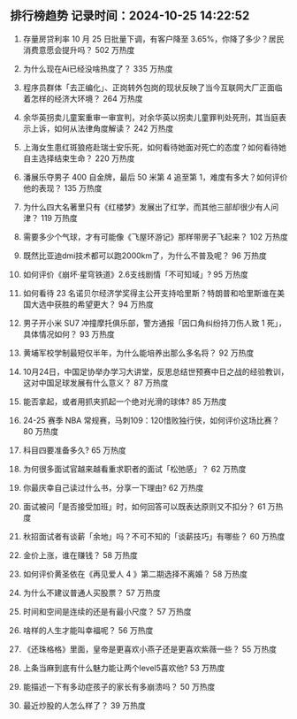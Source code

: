 
## 排行榜趋势 记录时间：2024-10-25 14:22:52
  
  1. 存量房贷利率 10 月 25 日批量下调，有客户降至 3.65%，你降了多少？居民消费意愿会提升吗？ 502 万热度
    
  2. 为什么现在Ai已经没啥热度了？ 335 万热度
    
  3. 程序员群体「去正编化」、正岗转外包岗的现状反映了当今互联网大厂正面临着怎样的经济大环境？ 264 万热度
    
  4. 余华英拐卖儿童案重审一审宣判，对余华英以拐卖儿童罪判处死刑，其当庭表示上诉，如何从法律角度解读？ 242 万热度
    
  5. 上海女生患红斑狼疮赴瑞士安乐死，如何看待她面对死亡的态度？如何看待她自主选择结束生命？ 220 万热度
    
  6. 潘展乐夺男子 400 自金牌，最后 50 米第 4 追至第 1，难度有多大？如何评价他的表现？ 135 万热度
    
  7. 为什么四大名著里只有《红楼梦》发展出了红学，而其他三部却很少有人问津？ 119 万热度
    
  8. 需要多少个气球，才有可能像《飞屋环游记》那样带房子飞起来？ 102 万热度
    
  9. 既然比亚迪dmi技术都可以跑2000km了，为什么不普及呢？ 96 万热度
    
  10. 如何评价《崩坏·星穹铁道》2.6支线剧情「不可知域」? 95 万热度
    
  11. 如何看待 23 名诺贝尔经济学奖得主公开支持哈里斯？特朗普和哈里斯谁在美国大选中获胜的希望更大？ 94 万热度
    
  12. 男子开小米 SU7 冲撞摩托俱乐部，警方通报「因口角纠纷持刀伤人致 1 死」，具体情况如何？ 93 万热度
    
  13. 黄埔军校学制最短仅半年，为什么能培养出那么多名将？ 92 万热度
    
  14. 10月24日，中国足协举办学习大讲堂，反思总结世预赛中日之战的经验教训，这对中国足球发展有什么意义？ 87 万热度
    
  15. 能否拿起，或者用抓夹抓起一个绝对光滑的球体? 85 万热度
    
  16. 24-25 赛季 NBA 常规赛，马刺109：120惜败独行侠，如何评价这场比赛？ 80 万热度
    
  17. 科目四要准备多久? 65 万热度
    
  18. 为何很多面试官越来越看重求职者的面试「松弛感」？ 62 万热度
    
  19. 你最庆幸自己读过什么书，分享一下理由? 62 万热度
    
  20. 面试被问「是否接受加班」时，如何回答可以既表达原则又不扣分？ 61 万热度
    
  21. 秋招面试者有谈薪「余地」吗？不可不知的「谈薪技巧」有哪些？ 60 万热度
    
  22. 金价上涨，谁在赚钱？ 58 万热度
    
  23. 如何评价黄圣依在《再见爱人 4 》第二期选择不离婚？ 58 万热度
    
  24. 为什么不建议普通人买股票？ 57 万热度
    
  25. 时间和空间是连续的还是有最小尺度？ 57 万热度
    
  26. 啥样的人生才能叫幸福呢？ 56 万热度
    
  27. 《还珠格格》里面，皇帝是更喜欢小燕子还是更喜欢紫薇一些？ 55 万热度
    
  28. 上条当麻到底有什么魅力能让两个level5喜欢他? 53 万热度
    
  29. 能描述一下有多动症孩子的家长有多崩溃吗？ 50 万热度
    
  30. 最近炒股的人怎么样了？ 39 万热度
    